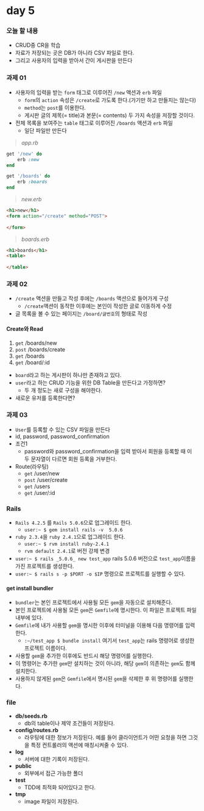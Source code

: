 # day 5

### 오늘 할 내용

* CRUD중 CR을 학습
* 자료가 저장되는 곳은 DB가 아니라 CSV 파일로 한다.
* 그리고 사용자의 입력을 받아서 간이 게시판을 만든다



### 과제 01

* 사용자의 입력을 받는 `form` 태그로 이루어진 `/new` 액션과 `erb` 파일
  * `form`의 `action` 속성은 `/create`로 가도록 한다.(가기만 하고 만들지는 않는다)
  * `method`는 `post`를 이용한다.
  * 게시판 글의 제목(= title)과 본문(= contents) 두 가지 속성을 저장할 것이다.
* 전체 목록을 보여주는 `table` 태그로 이루어진 `/boards` 액션과 `erb` 파일
  * 일단 파일만 만든다



> *app.rb*

```ruby
get '/new' do
    erb :new
end

get '/boards' do
    erb :boards
end
```



> *new.erb*

```html
<h1>new</h1>
<form action="/create" method="POST">
    
</form>
```



> *boards.erb*

```html
<h1>boards</h1>
<table>
    
</table>
```





### 과제 02

* `/create` 액션을 만들고 작성 후에는 `/boards` 액션으로 들어가게 구성
  * `/create`액션이 동작한 이후에는 본인이 작성한 글로 이동하게 수정
* 글 목록을 볼 수 있는 페이지는 `/board/글번호`의 형태로 작성



#### Create와 Read

1. `get` /boards/new
2. `post` /boards/create
3. `get` /boards
4. `get` /board/:id

* `board`라고 하는 게시판이 하나만 존재하고 있다.
* `user`라고 하는 CRUD 기능을 위한 DB Table을 만든다고 가정하면?
  * 두 개 정도는 새로 구성을 해야한다.
* 새로운 유저를 등록한다면?



### 과제 03

* `User`를 등록할 수 있는 CSV 파일을 만든다
* id, password, password_confirmation
* 조건1
  * password와 password_confirmation을 입력 받아서 회원을 등록할 때 이 두 문자열이 다르면 회원 등록을 거부한다.
* Route(라우팅)
  * `get` /user/new
  * `post` /user/create
  * `get` /users
  * `get` /user/:id





### Rails

* `Rails 4.2.5` 를 `Rails 5.0.6`으로 업그레이드 한다.
  * `user:~ $ gem install rails -v  5.0.6`
* `ruby 2.3.4`을 `ruby 2.4.1`으로 업그레이드 한다.
  * `user:~ $ rvm install ruby-2.4.1`
  * `rvm default 2.4.1`로 버전 강제 변경
* `user:~ $ rails _5.0.6_ new test_app` rails 5.0.6 버전으로 `test_app`이름을 가진 프로젝트를 생성한다.
* `user:~ $ rails s -p $PORT -o $IP` 명령으로 프로젝트를 실행할 수 있다.



#### get install bundler

- `bundler`는 본인 프로젝트에서 사용될 모든 `gem`을 자동으로 설치해준다.
- 본인 프로젝트에 사용될 모든 `gem`은 `Gemfile`에 명시한다. 이 파일은 프로젝트 파일 내부에 있다.
- `Gemfile`에 내가 사용할 `gem`을 명시한 이후에 터미널을 이용해 다음 명령어를 입력한다.
  - `:~/test_app $ bundle install` 여기서 `test_app`는 rails 명령어로 생성한 프로젝트 이름이다.
- 사용할 `gem`을 추가한 이후에도 반드시 해당 명령어를 실행한다.
- 이 명령어는 추가한 `gem`만 설치하는 것이 아니라, 해당 `gem`이 의존하는 `gem`도 함께 설치한다.
- 사용하지 않게된 `gem`은 `Gemfile`에서 명시된 `gem`을 삭제한 후 위 명령어를 실행한다.



### file

* **db/seeds.rb**
  * db의 table이나 제약 조건들이 저장된다.
* **config/routes.rb**
  * 라우팅에 대한 정보가 저장된다. 예를 들어 클라이언트가 어떤 요청을 하면 그것을 특정 컨트롤러의 액션에 매칭시켜줄 수 있다.
* **log**
  * 서버에 대한 기록이 저장된다.
* **public**
  * 외부에서 접근 가능한 폴더
* **test**
  * TDD에 최적화 되어있다고 한다.
* **tmp**
  * image 파일이 저장된다.